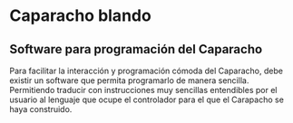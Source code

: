 # Caparacho blando

## Software para programación del Caparacho

Para facilitar la interacción y programación cómoda del Caparacho, debe existir un software que permita programarlo de manera sencilla. Permitiendo traducir con instrucciones muy sencillas entendibles por el usuario al lenguaje que ocupe el controlador para el que el Carapacho se haya construido.